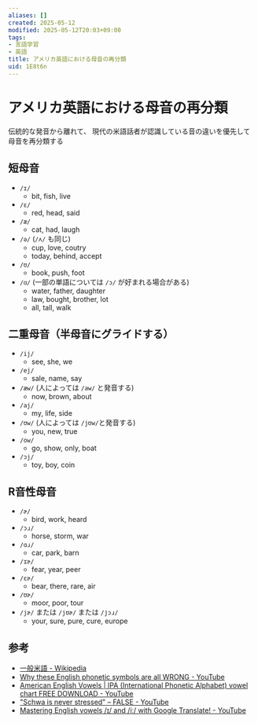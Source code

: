 ```yaml
---
aliases: []
created: 2025-05-12
modified: 2025-05-12T20:03+09:00
tags:
- 言語学習
- 英語
title: アメリカ英語における母音の再分類
uid: 1E8t6n
---
```


# アメリカ英語における母音の再分類

伝統的な発音から離れて、
現代の米語話者が認識している音の違いを優先して母音を再分類する

## 短母音

- `/ɪ/`
    - bit, fish, live
- `/ɛ/`
    - red, head, said
- `/æ/`
    - cat, had, laugh
- `/ə/` (`/ʌ/` も同じ)
    - cup, love, coutry
    - today, behind, accept
- `/ʊ/`
    - book, push, foot
- `/ɑ/` (一部の単語については `/ɔ/` が好まれる場合がある)
    - water,  father,  daughter
    - law, bought, brother, lot
    - all, tall, walk

## 二重母音（半母音にグライドする）

- `/ij/`
    - see, she, we
- `/ej/`
    - sale, name, say
- `/æw/` (人によっては `/aw/` と発音する)
    - now, brown, about
- `/aj/`
    - my, life, side
- `/ʊw/` (人によっては `/jʊw/`と発音する)
    - you, new, true
- `/ow/`
    - go, show, only, boat
- `/ɔj/`
    - toy, boy, coin

## R音性母音

- `/ɚ/`
    - bird, work, heard
- `/ɔɹ/`
    - horse, storm, war
- `/ɑɹ/`
    - car, park, barn
- `/ɪɚ/`
    - fear, year, peer
- `/ɛɚ/`
    - bear, there, rare, air
- `/ʊɚ/`
    - moor, poor, tour
- `/jɚ/` または `/jʊɚ/` または `/jɔɹ/`
    - your, sure, pure, cure, europe

## 参考

- [一般米語 - Wikipedia](https://ja.wikipedia.org/wiki/一般米語#母音)
- [Why these English phonetic symbols are all WRONG - YouTube](https://www.youtube.com/watch?v=gtnlGH055TA)
- [American English Vowels \| IPA (International Phonetic Alphabet) vowel chart FREE DOWNLOAD - YouTube](https://www.youtube.com/watch?v=9E6F57s-V7U)
- ["Schwa is never stressed" – FALSE - YouTube](https://www.youtube.com/watch?v=wt66Je3o0Qg)
- [Mastering English vowels /ɪ/ and /iː/ with Google Translate! - YouTube](https://www.youtube.com/watch?v=GNpbv7hJf6c)
